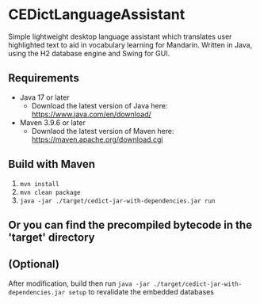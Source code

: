 # CEDictLanguageAssistant
Simple lightweight desktop language assistant which translates user highlighted text to aid in vocabulary learning for Mandarin. Written in Java, using the H2 database engine and Swing for GUI.  

## Requirements
- Java 17 or later
  - Download the latest version of Java here: https://www.java.com/en/download/
- Maven 3.9.6 or later
  - Downlaod the latest version of Maven here: https://maven.apache.org/download.cgi

 ## Build with Maven
 1. ```mvn install```
 2. ```mvn clean package```
 3. ```java -jar ./target/cedict-jar-with-dependencies.jar run```

## Or you can find the precompiled bytecode in the 'target' directory

## (Optional)
After modification, build then run ```java -jar ./target/cedict-jar-with-dependencies.jar setup``` to revalidate the embedded databases
